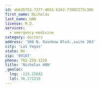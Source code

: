 ```yaml
---
id: ab62b753-737f-4661-b3d2-77002175c30b
first_name: Nicholas
last_name: HAN
license: M.D.
services:
  - emergency-medicine
category: doctors
address: '500 N. Rainbow Blvd.,suite 203'
city: 'Las Vegas'
state: NV
zip: '89107'
phone: 702-259-1228
title: 'Nicholas HAN'
_geoloc:
  lng: -115.21682
  lat: 36.171219
---
```

